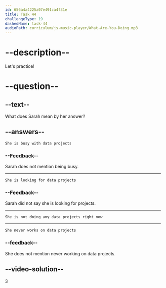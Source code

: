 ```yaml
---
id: 656a4a4225a07e491ca4f31e
title: Task 44
challengeType: 19
dashedName: task-44
audioPath: curriculum/js-music-player/What-Are-You-Doing.mp3
---
```


<!--
AUDIO REFERENCE: 

Sarah: Hi Bob! I'm not working on any data projects at the moment.

-->

# --description--

Let's practice!

# --question--

## --text--

What does Sarah mean by her answer?

## --answers--

`She is busy with data projects`

### --Feedback--

Sarah does not mention being busy.

---

`She is looking for data projects`

### --Feedback--

Sarah did not say she is looking for projects.

---

`She is not doing any data projects right now`

---

`She never works on data projects`

### --feedback--

She does not mention never working on data projects.

## --video-solution--

3
